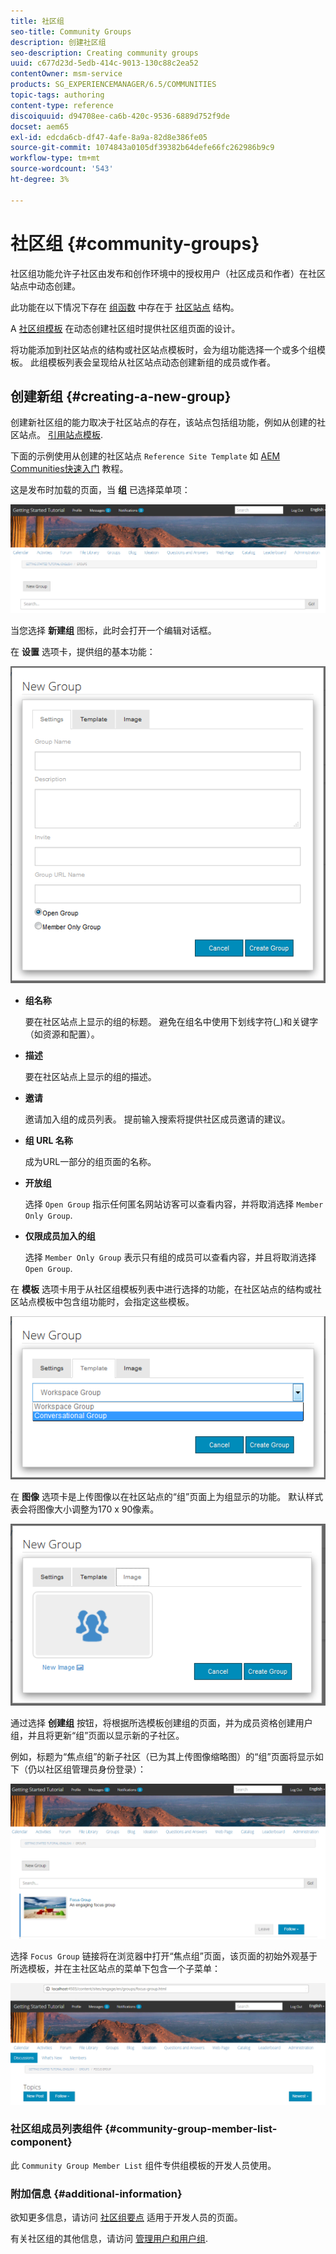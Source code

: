 ```yaml
---
title: 社区组
seo-title: Community Groups
description: 创建社区组
seo-description: Creating community groups
uuid: c677d23d-5edb-414c-9013-130c88c2ea52
contentOwner: msm-service
products: SG_EXPERIENCEMANAGER/6.5/COMMUNITIES
topic-tags: authoring
content-type: reference
discoiquuid: d94708ee-ca6b-420c-9536-6889d752f9de
docset: aem65
exl-id: edcda6cb-df47-4afe-8a9a-82d8e386fe05
source-git-commit: 1074843a0105df39382b64defe66fc262986b9c9
workflow-type: tm+mt
source-wordcount: '543'
ht-degree: 3%

---
```


# 社区组 {#community-groups}

社区组功能允许子社区由发布和创作环境中的授权用户（社区成员和作者）在社区站点中动态创建。

此功能在以下情况下存在 [组函数](/help/communities/functions.md#groups-function) 中存在于 [社区站点](/help/communities/sites-console.md) 结构。

A [社区组模板](/help/communities/tools-groups.md) 在动态创建社区组时提供社区组页面的设计。

将功能添加到社区站点的结构或社区站点模板时，会为组功能选择一个或多个组模板。 此组模板列表会呈现给从社区站点动态创建新组的成员或作者。

## 创建新组 {#creating-a-new-group}

创建新社区组的能力取决于社区站点的存在，该站点包括组功能，例如从创建的社区站点。 [引用站点模板](/help/communities/sites.md).

下面的示例使用从创建的社区站点 `Reference Site Template` 如 [AEM Communities快速入门](/help/communities/getting-started.md) 教程。

这是发布时加载的页面，当 **组** 已选择菜单项：

![new-group](assets/new-group.png)

当您选择 **新建组** 图标，此时会打开一个编辑对话框。

在 **设置** 选项卡，提供组的基本功能：

![组设置](assets/group-settings.png)

* **组名称**

   要在社区站点上显示的组的标题。 避免在组名中使用下划线字符(_)和关键字（如资源和配置）。

* **描述**

   要在社区站点上显示的组的描述。

* **邀请**

   邀请加入组的成员列表。 提前输入搜索将提供社区成员邀请的建议。

* **组 URL 名称**

   成为URL一部分的组页面的名称。

* **开放组**

   选择 `Open Group` 指示任何匿名网站访客可以查看内容，并将取消选择 `Member Only Group`.

* **仅限成员加入的组**

   选择 `Member Only Group` 表示只有组的成员可以查看内容，并且将取消选择 `Open Group`.

在 **模板** 选项卡用于从社区组模板列表中进行选择的功能，在社区站点的结构或社区站点模板中包含组功能时，会指定这些模板。

![group-template](assets/group-template.png)

在 **图像** 选项卡是上传图像以在社区站点的“组”页面上为组显示的功能。 默认样式表会将图像大小调整为170 x 90像素。

![组图像](assets/group-image.png)

通过选择 **创建组** 按钮，将根据所选模板创建组的页面，并为成员资格创建用户组，并且将更新“组”页面以显示新的子社区。

例如，标题为“焦点组”的新子社区（已为其上传图像缩略图）的“组”页面将显示如下（仍以社区组管理员身份登录）：

![group-page](assets/group-page.png)

选择 `Focus Group` 链接将在浏览器中打开“焦点组”页面，该页面的初始外观基于所选模板，并在主社区站点的菜单下包含一个子菜单：

![open-group-page](assets/open-group-page.png)

### 社区组成员列表组件 {#community-group-member-list-component}

此 `Community Group Member List` 组件专供组模板的开发人员使用。

### 附加信息 {#additional-information}

欲知更多信息，请访问 [社区组要点](/help/communities/essentials-groups.md) 适用于开发人员的页面。

有关社区组的其他信息，请访问 [管理用户和用户组](/help/communities/users.md).

